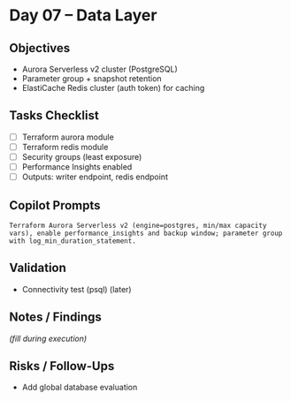 # Day 07 – Data Layer

## Objectives
- Aurora Serverless v2 cluster (PostgreSQL)
- Parameter group + snapshot retention
- ElastiCache Redis cluster (auth token) for caching

## Tasks Checklist
- [ ] Terraform aurora module
- [ ] Terraform redis module
- [ ] Security groups (least exposure)
- [ ] Performance Insights enabled
- [ ] Outputs: writer endpoint, redis endpoint

## Copilot Prompts
```
Terraform Aurora Serverless v2 (engine=postgres, min/max capacity vars), enable performance_insights and backup window; parameter group with log_min_duration_statement.
```

## Validation
- Connectivity test (psql) (later)

## Notes / Findings
_(fill during execution)_

## Risks / Follow-Ups
- Add global database evaluation
